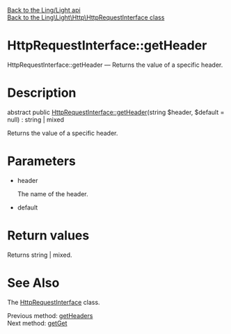 [Back to the Ling/Light api](https://github.com/lingtalfi/Light/blob/master/doc/api/Ling/Light.md)<br>
[Back to the Ling\Light\Http\HttpRequestInterface class](https://github.com/lingtalfi/Light/blob/master/doc/api/Ling/Light/Http/HttpRequestInterface.md)


HttpRequestInterface::getHeader
================



HttpRequestInterface::getHeader — Returns the value of a specific header.




Description
================


abstract public [HttpRequestInterface::getHeader](https://github.com/lingtalfi/Light/blob/master/doc/api/Ling/Light/Http/HttpRequestInterface/getHeader.md)(string $header, $default = null) : string | mixed




Returns the value of a specific header.




Parameters
================


- header

    The name of the header.

- default

    


Return values
================

Returns string | mixed.








See Also
================

The [HttpRequestInterface](https://github.com/lingtalfi/Light/blob/master/doc/api/Ling/Light/Http/HttpRequestInterface.md) class.

Previous method: [getHeaders](https://github.com/lingtalfi/Light/blob/master/doc/api/Ling/Light/Http/HttpRequestInterface/getHeaders.md)<br>Next method: [getGet](https://github.com/lingtalfi/Light/blob/master/doc/api/Ling/Light/Http/HttpRequestInterface/getGet.md)<br>

